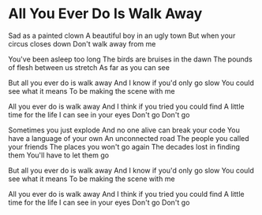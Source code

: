 # All You Ever Do Is Walk Away

Sad as a painted clown
A beautiful boy in an ugly town
But when your circus closes down
Don't walk away from me

You've been asleep too long
The birds are bruises in the dawn
The pounds of flesh between us stretch
As far as you can see

But all you ever do is walk away
And I know if you'd only go slow
You could see what it means
To be making the scene with me

All you ever do is walk away
And I think if you tried you could find 
A little time for the life
I can see in your eyes
Don't go
Don't go

Sometimes you just explode
And no one alive can break your code
You have a language of your own
An unconnected road
The people you called your friends
The places you won't go again
The decades lost in finding them
You'll have to let them go

But all you ever do is walk away
And I know if you'd only go slow
You could see what it means
To be making the scene with me

All you ever do is walk away
And I think if you tried you could find 
A little time for the life
I can see in your eyes
Don't go
Don't go
